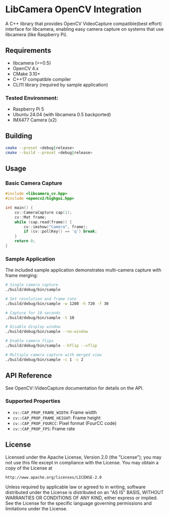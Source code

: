 # LibCamera OpenCV Integration

A C++ library that provides OpenCV VideoCapture compatible(best effort) interface for libcamera, enabling easy camera capture on systems that use libcamera (like Raspberry Pi).

## Requirements

- libcamera (>=0.5)
- OpenCV 4.x
- CMake 3.10+
- C++17 compatible compiler
- CLI11 library (required by sample application)

### Tested Environment:
* Raspberry Pi 5
* Ubuntu 24.04 (with libcamera 0.5 backported)
* IMX477 Camera (x2)

## Building

```bash
cmake --preset <debug|release>
cmake --build --preset <debug|release>
```

## Usage

### Basic Camera Capture

```cpp
#include <libcamera_cv.hpp>
#include <opencv2/highgui.hpp>

int main() {
    cv::CameraCapture cap(1);
    cv::Mat frame;
    while (cap.read(frame)) {
        cv::imshow("Camera", frame);
        if (cv::pollKey() == 'q') break;
    }
    return 0;
}
```

### Sample Application

The included sample application demonstrates multi-camera capture with frame merging:

```bash
# Single camera capture
./build/debug/bin/sample

# Set resolution and frame rate
./build/debug/bin/sample -w 1280 -h 720 -f 30

# Capture for 10 seconds
./build/debug/bin/sample -t 10

# Disable display window
./build/debug/bin/sample --no-window

# Enable camera flips
./build/debug/bin/sample --hflip --vflip

# Multiple camera capture with merged view
./build/debug/bin/sample -c 1 -c 2
```

## API Reference

See OpenCV::VideoCapture documentation for details on the API.

### Supported Properties

- `cv::CAP_PROP_FRAME_WIDTH`: Frame width
- `cv::CAP_PROP_FRAME_HEIGHT`: Frame height
- `cv::CAP_PROP_FOURCC`: Pixel format (FourCC code)
- `cv::CAP_PROP_FPS`: Frame rate

## License

Licensed under the Apache License, Version 2.0 (the "License");
you may not use this file except in compliance with the License.
You may obtain a copy of the License at

    http://www.apache.org/licenses/LICENSE-2.0

Unless required by applicable law or agreed to in writing, software
distributed under the License is distributed on an "AS IS" BASIS,
WITHOUT WARRANTIES OR CONDITIONS OF ANY KIND, either express or implied.
See the License for the specific language governing permissions and
limitations under the License.
